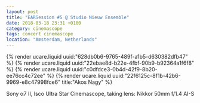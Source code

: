 ```yaml
---
layout: post
title: "EARSession #5 @ Studio Nieuw Ensemble"
date: 2018-03-18 23:31 +0100
category: cinemascope
tags: concert cinemascope
location: "Amsterdam, Netherlands"
---
```


{% render ucare.liquid uuid:"628db0b6-9765-489f-a1b5-d630382dfb47" %}
{% render ucare.liquid uuid:"22ebae8d-b22e-4fbf-90b9-b92364a1f6f8" %}
{% render ucare.liquid uuid:"c0dfdce3-0b4d-42f9-8b20-ee76cc4c72ee" %}
{% render ucare.liquid uuid:"22f6125c-8f1b-42b6-9969-e8c47998fce6" title:"Akos Nagy" %}

Sony α7 II, Isco Ultra Star Cinemascope, taking lens: Nikkor 50mm f/1.4 AI-S